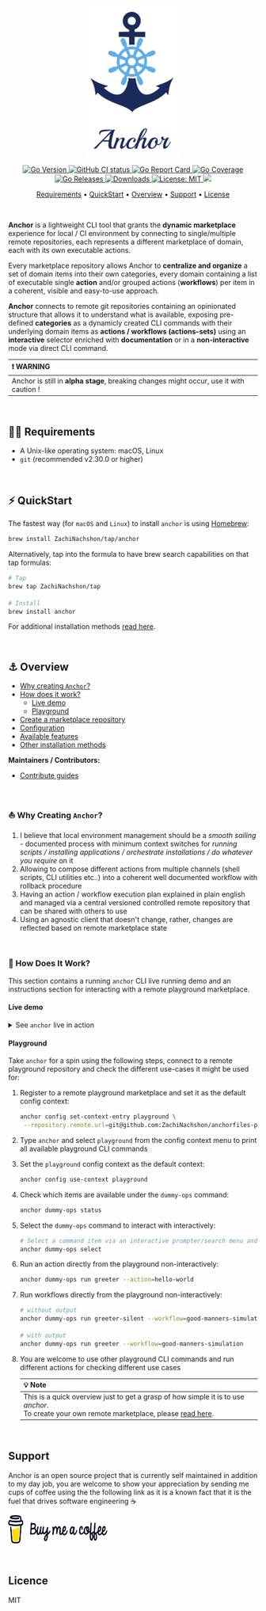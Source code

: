 <h3 align="center" id="anchor-logo"><img src="assets/anchor-logo.png" height="300"></h3>

<p align="center">
  <a href="https://img.shields.io/github/go-mod/go-version/ZachiNachshon/anchor/master">
    <img src="https://img.shields.io/github/go-mod/go-version/ZachiNachshon/anchor/master" alt="Go Version"/>
  </a>
  <a href="https://github.com/ZachiNachshon/anchor/actions/workflows/ci.yaml/badge.svg?branch=master">
    <img src="https://github.com/ZachiNachshon/anchor/actions/workflows/ci.yaml/badge.svg?branch=master" alt="GitHub CI status"/>
  </a>
  <a href="https://goreportcard.com/badge/ZachiNachshon/anchor">
    <img src="https://goreportcard.com/badge/ZachiNachshon/anchor" alt="Go Report Card"/>
  </a>
  <a href="https://coveralls.io/repos/github/ZachiNachshon/anchor/badge.svg?branch=master">
    <img src="https://coveralls.io/repos/github/ZachiNachshon/anchor/badge.svg?branch=master" alt="Go Coverage"/>
  </a>
  <a href="https://github.com/ZachiNachshon/anchor/releases">
    <img src="https://img.shields.io/github/v/release/ZachiNachshon/anchor?include_prereleases&style=flat-square" alt="Go Releases"/>
  </a>
  <a href="https://img.shields.io/github/downloads/ZachiNachshon/anchor/total">
    <img src="https://img.shields.io/github/downloads/ZachiNachshon/anchor/total" alt="Downloads"/>
  </a>
  <a href="https://opensource.org/licenses/MIT">
    <img src="https://img.shields.io/badge/License-MIT-yellow.svg" alt="License: MIT"/>
  </a>
  <a href="https://www.paypal.me/ZachiNachshon">
    <img src="https://img.shields.io/badge/$-donate-ff69b4.svg?maxAge=2592000&amp;style=flat">
  </a>
</p>

<p align="center">
  <a href="#requirements">Requirements</a> •
  <a href="#quickstart">QuickStart</a> •
  <a href="#overview">Overview</a> •
  <a href="#support">Support</a> •
  <a href="#license">License</a>
</p>
<br>

**Anchor** is a lightweight CLI tool that grants the **dynamic marketplace** experience for local / CI environment by connecting to single/multiple remote repositories, each represents a different marketplace of domain, each with its own executable actions.

Every marketplace repository allows Anchor to **centralize and organize** a set of domain items into their own categories, every domain containing a list of executable single **action** and/or grouped actions (**workflows**) per item in a coherent, visible and easy-to-use approach. 

**Anchor** connects to remote git repositories containing an opinionated structure that allows it to understand what is available, exposing pre-defined **categories** as a dynamicly created CLI commands with their underlying domain items as **actions / workflows (actions-sets)** using an **interactive** selector enriched with **documentation** or in a **non-interactive** mode via direct CLI command.

| :heavy_exclamation_mark: WARNING |
| :--------------------------------------- |
| Anchor is still in **alpha stage**, breaking changes might occur, use it with caution ! |

<br>

<h2 id="requirements">🏴‍☠️ Requirements</h2>

- A Unix-like operating system: macOS, Linux
- `git` (recommended v2.30.0 or higher)

<br>

<h2 id="quickstart">⚡️ QuickStart</h2>

The fastest way (for `macOS` and `Linux`) to install `anchor` is using [Homebrew](https://brew.sh/):

```bash
brew install ZachiNachshon/tap/anchor
```

Alternatively, tap into the formula to have brew search capabilities on that tap formulas:

```bash
# Tap
brew tap ZachiNachshon/tap

# Install
brew install anchor
```

For additional installation methods [read here](docs/installation.md).

<br>

<h2 id="overview">⚓️ Overview</h2>

- [Why creating `Anchor`?](#why-creating-anchor)
- [How does it work?](#how-does-it-work)
  - [Live demo](#live-demo)
  - [Playground](#playground)
- [Create a marketplace repository](docs/create-anchorfiles.md)
- [Configuration](docs/configuration.md)
- [Available features](docs/available-features.md)
- [Other installation methods](docs/installation.md)

**Maintainers / Contributors:**

- [Contribute guides](docs/contribute.md)

<br>

<h3 id="why-creating-anchor">⛵ Why Creating <code>Anchor</code>?</h3>

1. I believe that local environment management should be a *smooth sailing* - documented process with minimum context switches for *running scripts / installing applications / orchestrate installations / do whatever you require* on it
1. Allowing to compose different actions from multiple channels (shell scripts, CLI utilities etc..) into a coherent well documented workflow with rollback procedure
1. Having an action / workflow execution plan explained in plain english and managed via a central versioned controlled remote repository that can be shared with others to use
1. Using an agnostic client that doesn't change, rather, changes are reflected based on remote marketplace state

<br>

<h3 id="how-does-it-work">🐳 How Does It Work?</h3>

This section contains a running `anchor` CLI live running demo and an instructions section for interacting with a remote playground marketplace.

<h4 id="live-demo">Live demo</h4>

<details><summary>See <code>anchor</code> live in action</summary>
<img style="vertical-align: top;" src="assets/images/anchor-select-app.png" width="500" >
</details>

<h4 id="playground">Playground</h4>

Take `anchor` for a spin using the following steps, connect to a remote playground repository and check the different use-cases it might be used for:

1. Register to a remote playground marketplace and set it as the default config context:

   ```bash
   anchor config set-context-entry playground \
    --repository.remote.url=git@github.com:ZachiNachshon/anchorfiles-playground.git
   ```

1. Type `anchor` and select `playground` from the config context menu to print all available playground CLI commands

1. Set the `playground` config context as the default context:

   ```bash
   anchor config use-context playground
   ```

1. Check which items are available under the `dummy-ops` command:

   ```bash
   anchor dummy-ops status
   ```
   
1. Select the `dummy-ops` command to interact with interactively:

   ```bash
   # Select a command item via an interactive prompter/search menu and try an action/workflow
   anchor dummy-ops select
   ```

1. Run an action directly from the playground non-interactively:

   ```bash
   anchor dummy-ops run greeter --action=hello-world
   ```

1. Run workflows directly from the playground non-interactively:

   ```bash
   # without output
   anchor dummy-ops run greeter-silent --workflow=good-manners-simulation
   
   # with output
   anchor dummy-ops run greeter --workflow=good-manners-simulation
   ```

1. You are welcome to use other playground CLI commands and run different actions for checking different use cases

   | :bulb: Note |
   | :--------------------------------------- |
   | This is a quick overview just to get a grasp of how simple it is to use *anchor*.<br>To create your own remote marketplace, please [read here](docs/create-anchorfiles.md). |

<br>

<h2 id="support">Support</h2>

Anchor is an open source project that is currently self maintained in addition to my day job, you are welcome to show your appreciation by sending me cups of coffee using the the following link as it is a known fact that it is the fuel that drives software engineering ☕

<a href="https://www.buymeacoffee.com/ZachiNachshon" target="_blank"><img src="assets/images/bmc-orig.svg" height="57" width="200" alt="Buy Me A Coffee"></a>

<br>

<h2 id="licence">Licence</h2>

MIT

<br>

